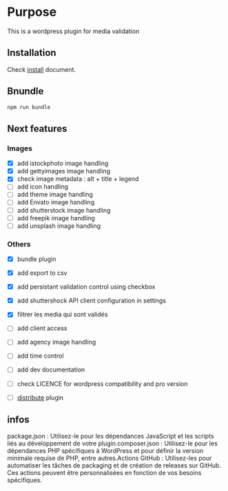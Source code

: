 # Purpose

This is a wordpress plugin for media validation

## Installation

Check [install](./doc/INSTALL.md) document.

## Bnundle

```bash
npm run bundle
```

## Next features

### Images

- [x] add istockphoto image handling
- [x] add gettyimages image handling
- [x] check image metadata : alt + title + legend
- [ ] add icon handling
- [ ] add theme image handling
- [ ] add Envato image handling
- [ ] add shutterstock image handling
- [ ] add freepik image handling
- [ ] add unsplash image handling

### Others

- [x] bundle plugin
- [x] add export to csv
- [x] add persistant validation control using checkbox
- [x] add shuttershock API client configuration in settings
- [x] filtrer les media qui sont validés
- [ ] add client access
- [ ] add agency image handling
- [ ] add time control
- [ ] add dev documentation
- [ ] check LICENCE for wordpress compatibility and pro version
- [ ] [distribute](https://www.dreamhost.com/blog/how-to-create-your-first-wordpress-plugin/) plugin


## infos 
package.json : Utilisez-le pour les dépendances JavaScript et les scripts liés au développement de votre plugin.composer.json : Utilisez-le pour les dépendances PHP spécifiques à WordPress et pour définir la version minimale requise de PHP, entre autres.Actions GitHub : Utilisez-les pour automatiser les tâches de packaging et de création de releases sur GitHub. Ces actions peuvent être personnalisées en fonction de vos besoins spécifiques.